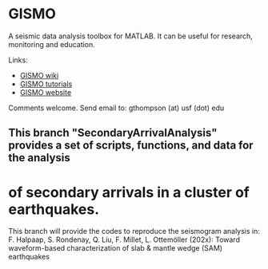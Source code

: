 # GISMO
A seismic data analysis toolbox for MATLAB. It can be useful for research, monitoring and education.

Links:
<ul>
<li><a href="http://github.com/geoscience-community-codes/GISMO/wiki/">GISMO wiki</a></li>
<li><a href="http://github.com/geoscience-community-codes/GISMO/wiki/Tutorials">GISMO tutorials</a></li>
<li><a href="http://geoscience-community-codes.github.io/GISMO/">GISMO website</a></li>
</ul>

Comments welcome. Send email to: 
gthompson (at) usf (dot) edu

## This branch "SecondaryArrivalAnalysis" provides a set of scripts, functions, and data for the analysis
#  of secondary arrivals in a cluster of earthquakes.
This branch will provide the codes to reproduce the seismogram analysis in:
F. Halpaap, S. Rondenay, Q. Liu, F. Millet, L. Ottemöller (202x): Toward waveform-based characterization of slab \& mantle wedge (SAM) earthquakes
